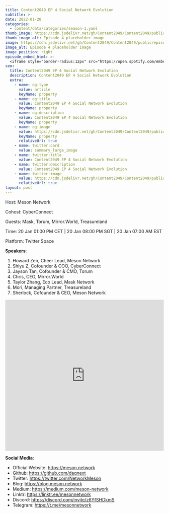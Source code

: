 ```yaml
---
title: Content2049 EP 4 Social Network Evolution
subtitle: >-
date: 2022-01-20
categories:
  - content/data/categories/season-1.yaml
thumb_image: https://cdn.jsdelivr.net/gh/Content2049/Content2049/public/episodes/Content2049-EP-4-Social-Network-Evolution.jpeg
thumb_image_alt: Episode 4 placeholder image
image: https://cdn.jsdelivr.net/gh/Content2049/Content2049/public/episodes/Content2049-EP-4-Social-Network-Evolution.jpeg
image_alt: Episode 4 placeholder image
image_position: right
episode_embed_html: >-
  <iframe style="border-radius:12px" src="https://open.spotify.com/embed/episode/6uPJ2MYLVPJPzivQ92f2h5?utm_source=generator" width="100%" height="152" frameBorder="0" allowfullscreen="" allow="autoplay; clipboard-write; encrypted-media; fullscreen; picture-in-picture"></iframe>
seo:
  title: Content2049 EP 4 Social Network Evolution
  description: Content2049 EP 4 Social Network Evolution
  extra:
    - name: og:type
      value: article
      keyName: property
    - name: og:title
      value: Content2049 EP 4 Social Network Evolution
      keyName: property
    - name: og:description
      value: Content2049 EP 4 Social Network Evolution
      keyName: property
    - name: og:image
      value: https://cdn.jsdelivr.net/gh/Content2049/Content2049/public/episodes/Content2049-EP-4-Social-Network-Evolution.jpeg
      keyName: property
      relativeUrl: true
    - name: twitter:card
      value: summary_large_image
    - name: twitter:title
      value: Content2049 EP 4 Social Network Evolution
    - name: twitter:description
      value: Content2049 EP 4 Social Network Evolution
    - name: twitter:image
      value: https://cdn.jsdelivr.net/gh/Content2049/Content2049/public/episodes/Content2049-EP-4-Social-Network-Evolution.jpeg
      relativeUrl: true
layout: post
---
```


Host: Meson Network

Cohost: CyberConnect

Guests: Mask, Torum, Mirror.World, Treasureland

Time: 20 Jan 01:00 PM CET | 20 Jan 08:00 PM SGT | 20 Jan 07:00 AM EST

Platform: Twitter Space

**Speakers**:

1. Howard Zen, Cheer Lead, Meson Network
2. Shiyu Z, Cofounder & COO, CyberConnect
3. Jayson Tan, Cofounder & CMO, Torum
4. Chris, CEO, Mirror.World
5. Taylor Zhang, Eco Lead, Mask Network 
6. Mori, Managing Partner, Treasureland
7. Sherlock, Cofounder & CEO, Meson Network

<iframe width="100%" height="480" src="https://www.youtube.com/embed/q-W2VJmoy7Q" title="YouTube video player" frameborder="0" allow="accelerometer; autoplay; clipboard-write; encrypted-media; gyroscope; picture-in-picture" allowfullscreen></iframe>

**Social Media**:

- Official Website: https://meson.network
- Github: https://github.com/daqnext
- Twitter: https://twitter.com/NetworkMeson
- Blog: https://blog.meson.network
- Medium: https://medium.com/meson-network
- Linktr: https://linktr.ee/mesonnetwork
- Discord: https://discord.com/invite/z6YfSHDkmS
- Telegram: https://t.me/mesonnetwork